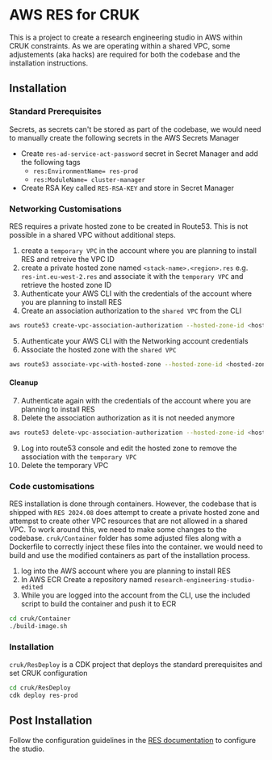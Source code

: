# AWS RES for CRUK
This is a project to create a research engineering studio in AWS within CRUK constraints. As we are operating within a shared VPC, some adjustements (aka hacks) are required for both the codebase and the installation instructions. 

## Installation
### Standard Prerequisites
Secrets, as secrets can't be stored as part of the codebase, we would need to manually create the following secrets in the AWS Secrets Manager
* Create `res-ad-service-act-password` secret in Secret Manager and add the following tags
    * `res:EnvironmentName= res-prod`
    * `res:ModuleName= cluster-manager`
* Create RSA Key called `RES-RSA-KEY` and store in Secret Manager

### Networking Customisations
RES requires a private hosted zone to be created in Route53. This is not possible in a shared VPC without additional steps. 

1. create a `temporary VPC` in the account where you are planning to install RES and retreive the VPC ID
2. create a private hosted zone named `<stack-name>.<region>.res` e.g. `res-int.eu-west-2.res` and associate it with the `temporary VPC` and retrieve the hosted zone ID
3. Authenticate your AWS CLI with the credentials of the account where you are planning to install RES
4. Create an association authorization to the `shared VPC` from the CLI
```bash
aws route53 create-vpc-association-authorization --hosted-zone-id <hosted-zone-id> --vpc VPCRegion=<region>,VPCId=<vpc-id> --region eu-west-1
```
5. Authenticate your AWS CLI with the Networking account credentials
6. Associate the hosted zone with the `shared VPC` 
```bash
aws route53 associate-vpc-with-hosted-zone --hosted-zone-id <hosted-zone-id> --vpc VPCRegion=<region>,VPCId=<vpc-id> --region eu-west-1
```
#### Cleanup
7. Authenticate again with the credentials of the account where you are planning to install RES
8. Delete the association authorization as it is not needed anymore
```bash
aws route53 delete-vpc-association-authorization --hosted-zone-id <hosted-zone-id> --vpc VPCRegion=<region>,VPCId=<vpc-id> --region eu-west-1
```
9. Log into route53 console and edit the hosted zone to remove the association with the `temporary VPC`
10. Delete the temporary VPC

### Code customisations
RES installation is done through containers. However, the codebase that is shipped with `RES 2024.08` does attempt to create a private hosted zone and attempst to create other VPC resources that are not allowed in a shared VPC. To work around this, we need to make some changes to the codebase. `cruk/Container` folder has some adjusted files along with a Dockerfile to correctly inject these files into the container. we would need to build and use the modified containers as part of the installation process.

1. log into the AWS account where you are planning to install RES
2. In AWS ECR Create a repository named `research-engineering-studio-edited`
3. While you are logged into the account from the CLI, use the included script to build the container and push it to ECR

```bash
cd cruk/Container
./build-image.sh
```
### Installation
`cruk/ResDeploy` is a CDK project that deploys the standard prerequisites and set CRUK configuration
```bash
cd cruk/ResDeploy
cdk deploy res-prod 
```

## Post Installation
Follow the configuration guidelines in the [RES documentation](https://docs.aws.amazon.com/res/latest/ug/overview.html) to configure the studio.

